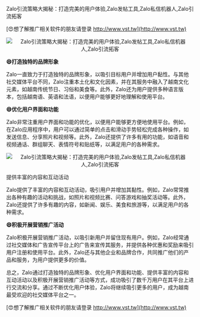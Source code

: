 Zalo引流策略大揭秘：打造完美的用户体验,Zalo发帖工具,Zalo私信机器人,Zalo引流拓客

[😍想了解推广相关软件的朋友请登录 http://www.vst.tw](http://www.vst.tw)

 <center><img src="https://vst.tw/MP4/tuiguang/png/7.png" alt="Zalo引流策略大揭秘：打造完美的用户体验,Zalo发帖工具,Zalo私信机器人,Zalo引流拓客"></center>

**😄打造独特的品牌形象**

Zalo一直致力于打造独特的品牌形象，以吸引目标用户并增加用户黏性。与其他社交媒体平台不同，Zalo注重本土化和文化因素，并在其服务中融入了越南文化元素，如越南传统节日、习俗和美食等。此外，Zalo还为用户提供多种语言版本，包括越南语、英语和法语，以便用户能够更好地理解和使用平台。

**😄优化用户界面和功能**

Zalo非常注重用户界面和功能的优化，以便用户能够更方便地使用平台。例如，在Zalo应用程序中，用户可以通过简单的点击和滑动手势轻松完成各种操作，如发送信息、分享照片和视频等。此外，Zalo还提供了许多有用的功能，如语音和视频通话、群组聊天、表情符号和贴纸等，以满足用户的各种需求。

 <center><img src="https://vst.tw/MP4/tuiguang/png/1.png" alt="Zalo引流策略大揭秘：打造完美的用户体验,Zalo发帖工具,Zalo私信机器人,Zalo引流拓客"></center>

提供丰富的内容和互动活动

Zalo提供了丰富的内容和互动活动，吸引用户并增加其黏性。例如，Zalo常常推出各种有趣的活动和挑战，如照片和视频比赛、问答游戏和抽奖活动等。此外，Zalo还提供了许多有趣的内容，如新闻、娱乐、美食和旅游等，以满足用户的各种需求。

**😄积极开展营销推广活动**

Zalo积极开展营销推广活动，以吸引新用户并留住现有用户。例如，Zalo经常通过社交媒体和广告宣传平台上的广告来宣传其服务，并提供各种优惠和奖励来吸引用户注册和使用平台。此外，Zalo还与其他企业和品牌合作，共同推广他们的产品和服务，为用户提供更多的价值。

总之，Zalo通过打造独特的品牌形象、优化用户界面和功能、提供丰富的内容和互动活动以及积极开展营销推广活动等方式，成功吸引了数千万用户在其平台上进行交流和分享。通过不断优化用户体验，Zalo将继续吸引更多的用户，成为越南最受欢迎的社交媒体平台之一。

[😍想了解推广相关软件的朋友请登录 http://www.vst.tw](http://www.vst.tw)



